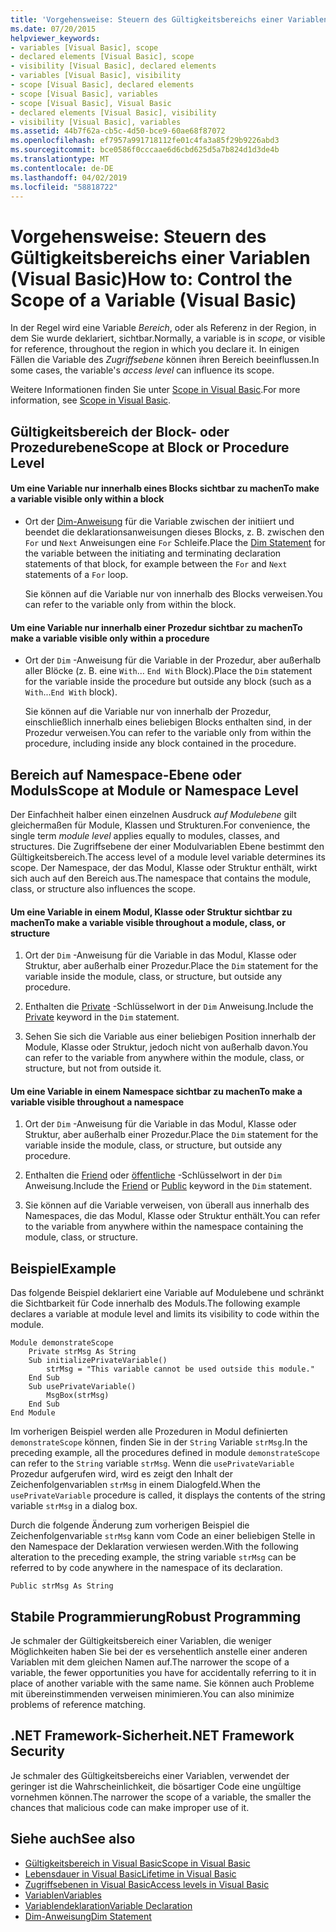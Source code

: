 ```yaml
---
title: 'Vorgehensweise: Steuern des Gültigkeitsbereichs einer Variablen (Visual Basic)'
ms.date: 07/20/2015
helpviewer_keywords:
- variables [Visual Basic], scope
- declared elements [Visual Basic], scope
- visibility [Visual Basic], declared elements
- variables [Visual Basic], visibility
- scope [Visual Basic], declared elements
- scope [Visual Basic], variables
- scope [Visual Basic], Visual Basic
- declared elements [Visual Basic], visibility
- visibility [Visual Basic], variables
ms.assetid: 44b7f62a-cb5c-4d50-bce9-60ae68f87072
ms.openlocfilehash: ef7957a991718112fe01c4fa3a85f29b9226abd3
ms.sourcegitcommit: bce0586f0cccaae6d6cbd625d5a7b824d1d3de4b
ms.translationtype: MT
ms.contentlocale: de-DE
ms.lasthandoff: 04/02/2019
ms.locfileid: "58818722"
---
```

# <a name="how-to-control-the-scope-of-a-variable-visual-basic"></a><span data-ttu-id="cb636-102">Vorgehensweise: Steuern des Gültigkeitsbereichs einer Variablen (Visual Basic)</span><span class="sxs-lookup"><span data-stu-id="cb636-102">How to: Control the Scope of a Variable (Visual Basic)</span></span>
<span data-ttu-id="cb636-103">In der Regel wird eine Variable *Bereich*, oder als Referenz in der Region, in dem Sie wurde deklariert, sichtbar.</span><span class="sxs-lookup"><span data-stu-id="cb636-103">Normally, a variable is in *scope*, or visible for reference, throughout the region in which you declare it.</span></span> <span data-ttu-id="cb636-104">In einigen Fällen die Variable des *Zugriffsebene* können ihren Bereich beeinflussen.</span><span class="sxs-lookup"><span data-stu-id="cb636-104">In some cases, the variable's *access level* can influence its scope.</span></span>  
  
 <span data-ttu-id="cb636-105">Weitere Informationen finden Sie unter [Scope in Visual Basic](../../../../visual-basic/programming-guide/language-features/declared-elements/scope.md).</span><span class="sxs-lookup"><span data-stu-id="cb636-105">For more information, see [Scope in Visual Basic](../../../../visual-basic/programming-guide/language-features/declared-elements/scope.md).</span></span>  
  
## <a name="scope-at-block-or-procedure-level"></a><span data-ttu-id="cb636-106">Gültigkeitsbereich der Block- oder Prozedurebene</span><span class="sxs-lookup"><span data-stu-id="cb636-106">Scope at Block or Procedure Level</span></span>  
  
#### <a name="to-make-a-variable-visible-only-within-a-block"></a><span data-ttu-id="cb636-107">Um eine Variable nur innerhalb eines Blocks sichtbar zu machen</span><span class="sxs-lookup"><span data-stu-id="cb636-107">To make a variable visible only within a block</span></span>  
  
-   <span data-ttu-id="cb636-108">Ort der [Dim-Anweisung](../../../../visual-basic/language-reference/statements/dim-statement.md) für die Variable zwischen der initiiert und beendet die deklarationsanweisungen dieses Blocks, z. B. zwischen den `For` und `Next` Anweisungen eine `For` Schleife.</span><span class="sxs-lookup"><span data-stu-id="cb636-108">Place the [Dim Statement](../../../../visual-basic/language-reference/statements/dim-statement.md) for the variable between the initiating and terminating declaration statements of that block, for example between the `For` and `Next` statements of a `For` loop.</span></span>  
  
     <span data-ttu-id="cb636-109">Sie können auf die Variable nur von innerhalb des Blocks verweisen.</span><span class="sxs-lookup"><span data-stu-id="cb636-109">You can refer to the variable only from within the block.</span></span>  
  
#### <a name="to-make-a-variable-visible-only-within-a-procedure"></a><span data-ttu-id="cb636-110">Um eine Variable nur innerhalb einer Prozedur sichtbar zu machen</span><span class="sxs-lookup"><span data-stu-id="cb636-110">To make a variable visible only within a procedure</span></span>  
  
-   <span data-ttu-id="cb636-111">Ort der `Dim` -Anweisung für die Variable in der Prozedur, aber außerhalb aller Blöcke (z. B. eine `With`... `End With` Block).</span><span class="sxs-lookup"><span data-stu-id="cb636-111">Place the `Dim` statement for the variable inside the procedure but outside any block (such as a `With`...`End With` block).</span></span>  
  
     <span data-ttu-id="cb636-112">Sie können auf die Variable nur von innerhalb der Prozedur, einschließlich innerhalb eines beliebigen Blocks enthalten sind, in der Prozedur verweisen.</span><span class="sxs-lookup"><span data-stu-id="cb636-112">You can refer to the variable only from within the procedure, including inside any block contained in the procedure.</span></span>  
  
## <a name="scope-at-module-or-namespace-level"></a><span data-ttu-id="cb636-113">Bereich auf Namespace-Ebene oder Moduls</span><span class="sxs-lookup"><span data-stu-id="cb636-113">Scope at Module or Namespace Level</span></span>  
 <span data-ttu-id="cb636-114">Der Einfachheit halber einen einzelnen Ausdruck *auf Modulebene* gilt gleichermaßen für Module, Klassen und Strukturen.</span><span class="sxs-lookup"><span data-stu-id="cb636-114">For convenience, the single term *module level* applies equally to modules, classes, and structures.</span></span> <span data-ttu-id="cb636-115">Die Zugriffsebene der einer Modulvariablen Ebene bestimmt den Gültigkeitsbereich.</span><span class="sxs-lookup"><span data-stu-id="cb636-115">The access level of a module level variable determines its scope.</span></span> <span data-ttu-id="cb636-116">Der Namespace, der das Modul, Klasse oder Struktur enthält, wirkt sich auch auf den Bereich aus.</span><span class="sxs-lookup"><span data-stu-id="cb636-116">The namespace that contains the module, class, or structure also influences the scope.</span></span>  
  
#### <a name="to-make-a-variable-visible-throughout-a-module-class-or-structure"></a><span data-ttu-id="cb636-117">Um eine Variable in einem Modul, Klasse oder Struktur sichtbar zu machen</span><span class="sxs-lookup"><span data-stu-id="cb636-117">To make a variable visible throughout a module, class, or structure</span></span>  
  
1.  <span data-ttu-id="cb636-118">Ort der `Dim` -Anweisung für die Variable in das Modul, Klasse oder Struktur, aber außerhalb einer Prozedur.</span><span class="sxs-lookup"><span data-stu-id="cb636-118">Place the `Dim` statement for the variable inside the module, class, or structure, but outside any procedure.</span></span>  
  
2.  <span data-ttu-id="cb636-119">Enthalten die [Private](../../../../visual-basic/language-reference/modifiers/private.md) -Schlüsselwort in der `Dim` Anweisung.</span><span class="sxs-lookup"><span data-stu-id="cb636-119">Include the [Private](../../../../visual-basic/language-reference/modifiers/private.md) keyword in the `Dim` statement.</span></span>  
  
3.  <span data-ttu-id="cb636-120">Sehen Sie sich die Variable aus einer beliebigen Position innerhalb der Module, Klasse oder Struktur, jedoch nicht von außerhalb davon.</span><span class="sxs-lookup"><span data-stu-id="cb636-120">You can refer to the variable from anywhere within the module, class, or structure, but not from outside it.</span></span>  
  
#### <a name="to-make-a-variable-visible-throughout-a-namespace"></a><span data-ttu-id="cb636-121">Um eine Variable in einem Namespace sichtbar zu machen</span><span class="sxs-lookup"><span data-stu-id="cb636-121">To make a variable visible throughout a namespace</span></span>  
  
1.  <span data-ttu-id="cb636-122">Ort der `Dim` -Anweisung für die Variable in das Modul, Klasse oder Struktur, aber außerhalb einer Prozedur.</span><span class="sxs-lookup"><span data-stu-id="cb636-122">Place the `Dim` statement for the variable inside the module, class, or structure, but outside any procedure.</span></span>  
  
2.  <span data-ttu-id="cb636-123">Enthalten die [Friend](../../../../visual-basic/language-reference/modifiers/friend.md) oder [öffentliche](../../../../visual-basic/language-reference/modifiers/public.md) -Schlüsselwort in der `Dim` Anweisung.</span><span class="sxs-lookup"><span data-stu-id="cb636-123">Include the [Friend](../../../../visual-basic/language-reference/modifiers/friend.md) or [Public](../../../../visual-basic/language-reference/modifiers/public.md) keyword in the `Dim` statement.</span></span>  
  
3.  <span data-ttu-id="cb636-124">Sie können auf die Variable verweisen, von überall aus innerhalb des Namespaces, die das Modul, Klasse oder Struktur enthält.</span><span class="sxs-lookup"><span data-stu-id="cb636-124">You can refer to the variable from anywhere within the namespace containing the module, class, or structure.</span></span>  
  
## <a name="example"></a><span data-ttu-id="cb636-125">Beispiel</span><span class="sxs-lookup"><span data-stu-id="cb636-125">Example</span></span>  
 <span data-ttu-id="cb636-126">Das folgende Beispiel deklariert eine Variable auf Modulebene und schränkt die Sichtbarkeit für Code innerhalb des Moduls.</span><span class="sxs-lookup"><span data-stu-id="cb636-126">The following example declares a variable at module level and limits its visibility to code within the module.</span></span>  
  
```  
Module demonstrateScope  
    Private strMsg As String  
    Sub initializePrivateVariable()  
        strMsg = "This variable cannot be used outside this module."  
    End Sub  
    Sub usePrivateVariable()  
        MsgBox(strMsg)  
    End Sub  
End Module  
```  
  
 <span data-ttu-id="cb636-127">Im vorherigen Beispiel werden alle Prozeduren in Modul definierten `demonstrateScope` können, finden Sie in der `String` Variable `strMsg`.</span><span class="sxs-lookup"><span data-stu-id="cb636-127">In the preceding example, all the procedures defined in module `demonstrateScope` can refer to the `String` variable `strMsg`.</span></span> <span data-ttu-id="cb636-128">Wenn die `usePrivateVariable` Prozedur aufgerufen wird, wird es zeigt den Inhalt der Zeichenfolgenvariablen `strMsg` in einem Dialogfeld.</span><span class="sxs-lookup"><span data-stu-id="cb636-128">When the `usePrivateVariable` procedure is called, it displays the contents of the string variable `strMsg` in a dialog box.</span></span>  
  
 <span data-ttu-id="cb636-129">Durch die folgende Änderung zum vorherigen Beispiel die Zeichenfolgenvariable `strMsg` kann vom Code an einer beliebigen Stelle in den Namespace der Deklaration verwiesen werden.</span><span class="sxs-lookup"><span data-stu-id="cb636-129">With the following alteration to the preceding example, the string variable `strMsg` can be referred to by code anywhere in the namespace of its declaration.</span></span>  
  
```  
Public strMsg As String  
```  
  
## <a name="robust-programming"></a><span data-ttu-id="cb636-130">Stabile Programmierung</span><span class="sxs-lookup"><span data-stu-id="cb636-130">Robust Programming</span></span>  
 <span data-ttu-id="cb636-131">Je schmaler der Gültigkeitsbereich einer Variablen, die weniger Möglichkeiten haben Sie bei der es versehentlich anstelle einer anderen Variablen mit dem gleichen Namen auf.</span><span class="sxs-lookup"><span data-stu-id="cb636-131">The narrower the scope of a variable, the fewer opportunities you have for accidentally referring to it in place of another variable with the same name.</span></span> <span data-ttu-id="cb636-132">Sie können auch Probleme mit übereinstimmenden verweisen minimieren.</span><span class="sxs-lookup"><span data-stu-id="cb636-132">You can also minimize problems of reference matching.</span></span>  
  
## <a name="net-framework-security"></a><span data-ttu-id="cb636-133">.NET Framework-Sicherheit</span><span class="sxs-lookup"><span data-stu-id="cb636-133">.NET Framework Security</span></span>  
 <span data-ttu-id="cb636-134">Je schmaler des Gültigkeitsbereichs einer Variablen, verwendet der geringer ist die Wahrscheinlichkeit, die bösartiger Code eine ungültige vornehmen können.</span><span class="sxs-lookup"><span data-stu-id="cb636-134">The narrower the scope of a variable, the smaller the chances that malicious code can make improper use of it.</span></span>  
  
## <a name="see-also"></a><span data-ttu-id="cb636-135">Siehe auch</span><span class="sxs-lookup"><span data-stu-id="cb636-135">See also</span></span>

- [<span data-ttu-id="cb636-136">Gültigkeitsbereich in Visual Basic</span><span class="sxs-lookup"><span data-stu-id="cb636-136">Scope in Visual Basic</span></span>](../../../../visual-basic/programming-guide/language-features/declared-elements/scope.md)
- [<span data-ttu-id="cb636-137">Lebensdauer in Visual Basic</span><span class="sxs-lookup"><span data-stu-id="cb636-137">Lifetime in Visual Basic</span></span>](../../../../visual-basic/programming-guide/language-features/declared-elements/lifetime.md)
- [<span data-ttu-id="cb636-138">Zugriffsebenen in Visual Basic</span><span class="sxs-lookup"><span data-stu-id="cb636-138">Access levels in Visual Basic</span></span>](../../../../visual-basic/programming-guide/language-features/declared-elements/access-levels.md)
- [<span data-ttu-id="cb636-139">Variablen</span><span class="sxs-lookup"><span data-stu-id="cb636-139">Variables</span></span>](../../../../visual-basic/programming-guide/language-features/variables/index.md)
- [<span data-ttu-id="cb636-140">Variablendeklaration</span><span class="sxs-lookup"><span data-stu-id="cb636-140">Variable Declaration</span></span>](../../../../visual-basic/programming-guide/language-features/variables/variable-declaration.md)
- [<span data-ttu-id="cb636-141">Dim-Anweisung</span><span class="sxs-lookup"><span data-stu-id="cb636-141">Dim Statement</span></span>](../../../../visual-basic/language-reference/statements/dim-statement.md)
